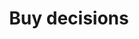 ---
title: Buy decisions
description: Buy decisions
tags: ['timeline', 'listicle', 'business', 'company', 'stock', 'management team', 'customer experience', 'risk', 'financials']
---